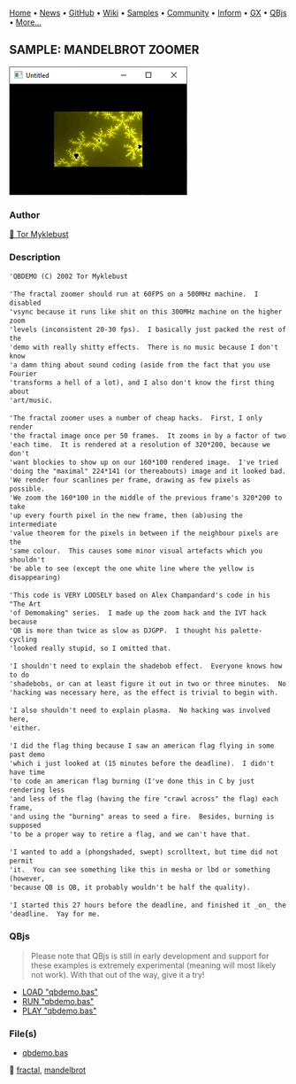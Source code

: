 [Home](https://qb64.com) • [News](../../news.md) • [GitHub](https://github.com/QB64Official/qb64) • [Wiki](https://github.com/QB64Official/qb64/wiki) • [Samples](../../samples.md) • [Community](../../community.md) • [Inform](../../inform.md) • [GX](../../gx.md) • [QBjs](../../qbjs.md) • [More...](../../more.md)

## SAMPLE: MANDELBROT ZOOMER

![screenshot.png](img/screenshot.png)

### Author

[🐝 Tor Myklebust](../tor-myklebust.md) 

### Description

```text
'QBDEMO (C) 2002 Tor Myklebust

'The fractal zoomer should run at 60FPS on a 500MHz machine.  I disabled
'vsync because it runs like shit on this 300MHz machine on the higher zoom
'levels (inconsistent 20-30 fps).  I basically just packed the rest of the
'demo with really shitty effects.  There is no music because I don't know
'a damn thing about sound coding (aside from the fact that you use Fourier
'transforms a hell of a lot), and I also don't know the first thing about
'art/music.

'The fractal zoomer uses a number of cheap hacks.  First, I only render
'the fractal image once per 50 frames.  It zooms in by a factor of two
'each time.  It is rendered at a resolution of 320*200, because we don't
'want blockies to show up on our 160*100 rendered image.  I've tried
'doing the "maximal" 224*141 (or thereabouts) image and it looked bad.
'We render four scanlines per frame, drawing as few pixels as possible.
'We zoom the 160*100 in the middle of the previous frame's 320*200 to take
'up every fourth pixel in the new frame, then (ab)using the intermediate
'value theorem for the pixels in between if the neighbour pixels are the
'same colour.  This causes some minor visual artefacts which you shouldn't
'be able to see (except the one white line where the yellow is disappearing)

'This code is VERY LOOSELY based on Alex Champandard's code in his "The Art
'of Demomaking" series.  I made up the zoom hack and the IVT hack because
'QB is more than twice as slow as DJGPP.  I thought his palette-cycling
'looked really stupid, so I omitted that.

'I shouldn't need to explain the shadebob effect.  Everyone knows how to do
'shadebobs, or can at least figure it out in two or three minutes.  No
'hacking was necessary here, as the effect is trivial to begin with.

'I also shouldn't need to explain plasma.  No hacking was involved here,
'either.

'I did the flag thing because I saw an american flag flying in some past demo
'which i just looked at (15 minutes before the deadline).  I didn't have time
'to code an american flag burning (I've done this in C by just rendering less
'and less of the flag (having the fire "crawl across" the flag) each frame,
'and using the "burning" areas to seed a fire.  Besides, burning is supposed
'to be a proper way to retire a flag, and we can't have that.

'I wanted to add a (phongshaded, swept) scrolltext, but time did not permit
'it.  You can see something like this in mesha or lbd or something (however,
'because QB is QB, it probably wouldn't be half the quality).

'I started this 27 hours before the deadline, and finished it _on_ the
'deadline.  Yay for me.
```

### QBjs

> Please note that QBjs is still in early development and support for these examples is extremely experimental (meaning will most likely not work). With that out of the way, give it a try!

* [LOAD "qbdemo.bas"](https://v6p9d9t4.ssl.hwcdn.net/html/5963335/index.html?src=https://qb64.com/samples/mandelbrot-zoomer/src/qbdemo.bas)
* [RUN "qbdemo.bas"](https://v6p9d9t4.ssl.hwcdn.net/html/5963335/index.html?mode=auto&src=https://qb64.com/samples/mandelbrot-zoomer/src/qbdemo.bas)
* [PLAY "qbdemo.bas"](https://v6p9d9t4.ssl.hwcdn.net/html/5963335/index.html?mode=play&src=https://qb64.com/samples/mandelbrot-zoomer/src/qbdemo.bas)

### File(s)

* [qbdemo.bas](src/qbdemo.bas)

🔗 [fractal](../fractal.md), [mandelbrot](../mandelbrot.md)
